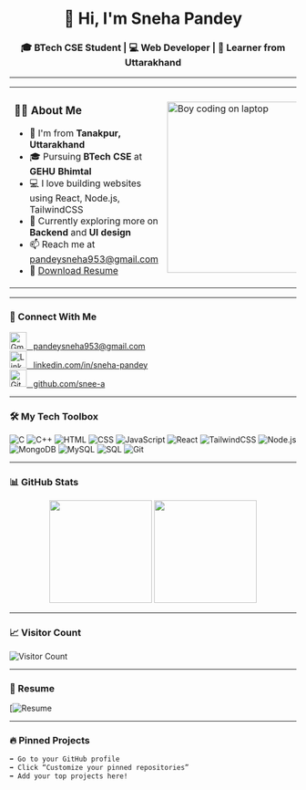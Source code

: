 <!-- Sneha Pandey GitHub Profile README -->

<h1 align="center">👋 Hi, I'm Sneha Pandey</h1>
<h3 align="center">🎓 BTech CSE Student | 💻 Web Developer | 🌱 Learner from Uttarakhand</h3>

---

<!-- About Me with GIF -->
<table>
  <tr>
    <td>

### 🙋‍♀️ About Me

- 🏡 I'm from **Tanakpur, Uttarakhand**  
- 🎓 Pursuing **BTech CSE** at **GEHU Bhimtal**  
- 💻 I love building websites using React, Node.js, TailwindCSS  
- 🌱 Currently exploring more on **Backend** and **UI design**  
- 📫 Reach me at [pandeysneha953@gmail.com](mailto:pandeysneha953@gmail.com)  
- 📁 [Download Resume](https://geuac-my.sharepoint.com/:b:/g/personal/rahulsinghbora_22041049_gehu_ac_in/ETrlz4oZiSlBrJH4XeDFVLQBJW9lkdePb0f9PFCsXPeGDA?e=f1oTZN ) 

</td>
<td>
  <img src="https://media.tenor.com/qJ5evVs-_uUAAAAC/coding.gif" alt="Boy coding on laptop" width="300" />
</td>
  </tr>
</table>

---

### 🔗 Connect With Me

<p align="left">

<a href="mailto:pandeysneha953@gmail.com" target="_blank">
  <img src="https://img.icons8.com/color/48/gmail-new.png" alt="Gmail" height="30" />
  &nbsp; pandeysneha953@gmail.com
</a>  
<br/>

<a href="https://www.linkedin.com/in/sneha-pandey" target="_blank">
  <img src="https://img.icons8.com/color/48/linkedin.png" alt="LinkedIn" height="30"/>
  &nbsp; linkedin.com/in/sneha-pandey
</a>  
<br/>
<a href="https://github.com/snee-a" target="_blank">
  <img src="https://img.icons8.com/ios-glyphs/30/ffffff/github.png" alt="GitHub" height="30"/>
  &nbsp; github.com/snee-a
</a>



<br/>



</p>

---

### 🛠️ My Tech Toolbox

![C](https://img.shields.io/badge/C-00599C?style=for-the-badge&logo=c&logoColor=white)
![C++](https://img.shields.io/badge/C++-00599C?logo=cplusplus&logoColor=white&style=for-the-badge)
![HTML](https://img.shields.io/badge/HTML5-E34F26?logo=html5&logoColor=white&style=for-the-badge)
![CSS](https://img.shields.io/badge/CSS3-1572B6?logo=css3&logoColor=white&style=for-the-badge)
![JavaScript](https://img.shields.io/badge/JavaScript-F7DF1E?logo=javascript&logoColor=black&style=for-the-badge)
![React](https://img.shields.io/badge/React-61DAFB?logo=react&logoColor=black&style=for-the-badge)
![TailwindCSS](https://img.shields.io/badge/TailwindCSS-38B2AC?logo=tailwind-css&logoColor=white&style=for-the-badge)
![Node.js](https://img.shields.io/badge/Node.js-339933?logo=nodedotjs&logoColor=white&style=for-the-badge)
![MongoDB](https://img.shields.io/badge/MongoDB-47A248?logo=mongodb&logoColor=white&style=for-the-badge)
![MySQL](https://img.shields.io/badge/MySQL-4479A1?logo=mysql&logoColor=white&style=for-the-badge)
![SQL](https://img.shields.io/badge/SQL-4479A1?logo=sqlite&logoColor=white&style=for-the-badge)
![Git](https://img.shields.io/badge/Git-F05032?logo=git&logoColor=white&style=for-the-badge)

---

### 📊 GitHub Stats

<div align="center">
  <img height="180em" src="https://github-readme-stats.vercel.app/api?username=snee-a&show_icons=true&theme=tokyonight&hide_border=true" />
  <img height="180em" src="https://github-readme-stats.vercel.app/api/top-langs/?username=snee-a&layout=compact&theme=tokyonight&hide_border=true" />
</div>

---

### 📈 Visitor Count

![Visitor Count](https://komarev.com/ghpvc/?username=snee-a&label=Profile%20views&color=0e75b6&style=flat)

---

### 📄 Resume

[![Resume](https://geuac-my.sharepoint.com/:b:/g/personal/rahulsinghbora_22041049_gehu_ac_in/ETrlz4oZiSlBrJH4XeDFVLQBJW9lkdePb0f9PFCsXPeGDA?e=f1oTZN )

---

### 🔥 Pinned Projects

<!-- Add your best projects using GitHub UI customization -->

```markdown
➡️ Go to your GitHub profile  
➡️ Click “Customize your pinned repositories”  
➡️ Add your top projects here!
